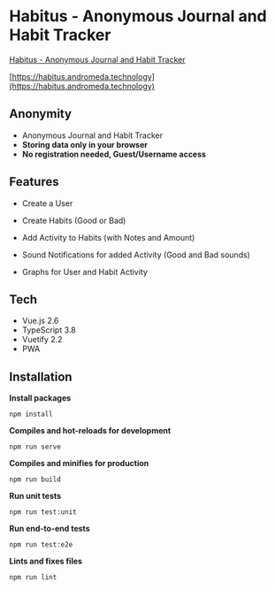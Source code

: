 # Habitus - Anonymous Journal and Habit Tracker

[Habitus - Anonymous Journal and Habit Tracker](https://habitus.andromeda.technology)

[https://habitus.andromeda.technology](https://habitus.andromeda.technology)

## Anonymity

- Anonymous Journal and Habit Tracker
- **Storing data only in your browser**
- **No registration needed, Guest/Username access**

## Features

- Create a User
- Create Habits (Good or Bad)
- Add Activity to Habits (with Notes and Amount)

- Sound Notifications for added Activity (Good and Bad sounds)
- Graphs for User and Habit Activity

## Tech

- Vue.js 2.6
- TypeScript 3.8
- Vuetify 2.2
- PWA

## Installation

**Install packages**

`npm install`

**Compiles and hot-reloads for development**

`npm run serve`

**Compiles and minifies for production**

`npm run build`

**Run unit tests**

`npm run test:unit`

**Run end-to-end tests**

`npm run test:e2e`

**Lints and fixes files**

`npm run lint`
